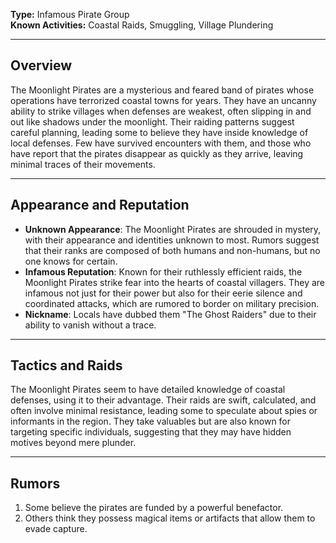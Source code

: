 **Type:** Infamous Pirate Group  
**Known Activities:** Coastal Raids, Smuggling, Village Plundering

---

## Overview

The Moonlight Pirates are a mysterious and feared band of pirates whose operations have terrorized coastal towns for years. They have an uncanny ability to strike villages when defenses are weakest, often slipping in and out like shadows under the moonlight. Their raiding patterns suggest careful planning, leading some to believe they have inside knowledge of local defenses. Few have survived encounters with them, and those who have report that the pirates disappear as quickly as they arrive, leaving minimal traces of their movements.

---

## Appearance and Reputation

- **Unknown Appearance**: The Moonlight Pirates are shrouded in mystery, with their appearance and identities unknown to most. Rumors suggest that their ranks are composed of both humans and non-humans, but no one knows for certain.
- **Infamous Reputation**: Known for their ruthlessly efficient raids, the Moonlight Pirates strike fear into the hearts of coastal villagers. They are infamous not just for their power but also for their eerie silence and coordinated attacks, which are rumored to border on military precision.
- **Nickname**: Locals have dubbed them "The Ghost Raiders" due to their ability to vanish without a trace.

---

## Tactics and Raids

The Moonlight Pirates seem to have detailed knowledge of coastal defenses, using it to their advantage. Their raids are swift, calculated, and often involve minimal resistance, leading some to speculate about spies or informants in the region. They take valuables but are also known for targeting specific individuals, suggesting that they may have hidden motives beyond mere plunder.

---

## Rumors

1. Some believe the pirates are funded by a powerful benefactor.
2. Others think they possess magical items or artifacts that allow them to evade capture.